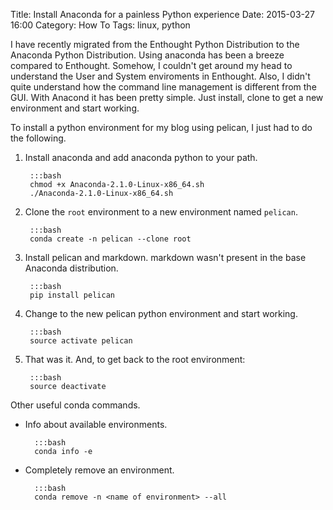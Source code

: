 Title: Install Anaconda for a painless Python experience
Date: 2015-03-27 16:00
Category: How To
Tags: linux, python


I have recently migrated from the Enthought Python Distribution to the Anaconda Python Distribution.
Using anaconda has been a breeze compared to Enthought.
Somehow, I couldn't get around my head to understand the User and System enviroments in Enthought.
Also, I didn't quite understand how the command line management is different from the GUI.
With Anacond it has been pretty simple.
Just install, clone to get a new environment and start working.


To install a python environment for my blog using pelican, I just had to do the following.

1. Install anaconda and add anaconda python to your path.

        :::bash
        chmod +x Anaconda-2.1.0-Linux-x86_64.sh
        ./Anaconda-2.1.0-Linux-x86_64.sh

1. Clone the `root` environment to a new environment named `pelican`.

        :::bash
        conda create -n pelican --clone root

1. Install pelican and markdown. markdown wasn't present in the base Anaconda distribution.

        :::bash
        pip install pelican

1. Change to the new pelican python environment and start working.

        :::bash
        source activate pelican

1. That was it. And, to get back to the root environment:

        :::bash
        source deactivate


Other useful conda commands.

* Info about available environments.

        :::bash
        conda info -e

* Completely remove an environment.

        :::bash
        conda remove -n <name of environment> --all
